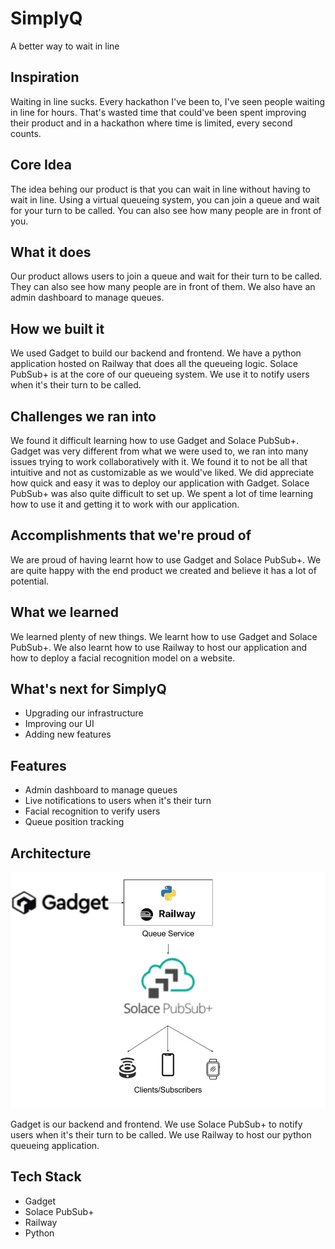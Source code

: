# SimplyQ
A better way to wait in line
## Inspiration
Waiting in line sucks. Every hackathon I've been to, I've seen people waiting in line for hours. That's wasted time that could've been spent improving their product and in a hackathon where time is limited, every second counts.
## Core Idea
The idea behing our product is that you can wait in line without having to wait in line. Using a virtual queueing system, you can join a queue and wait for your turn to be called. You can also see how many people are in front of you.
## What it does
Our product allows users to join a queue and wait for their turn to be called. They can also see how many people are in front of them. We also have an admin dashboard to manage queues.
## How we built it
We used Gadget to build our backend and frontend. We have a python application hosted on Railway that does all the queueing logic. Solace PubSub+ is at the core of our queueing system. We use it to notify users when it's their turn to be called.
## Challenges we ran into
We found it difficult learning how to use Gadget and Solace PubSub+. Gadget was very different from what we were used to, we ran into many issues trying to work collaboratively with it. We found it to not be all that intuitive and not as customizable as we would've liked. We did appreciate how quick and easy it was to deploy our application with Gadget. Solace PubSub+ was also quite difficult to set up. We spent a lot of time learning how to use it and getting it to work with our application.
## Accomplishments that we're proud of
We are proud of having learnt how to use Gadget and Solace PubSub+. We are quite happy with the end product we created and believe it has a lot of potential.
## What we learned
We learned plenty of new things. We learnt how to use Gadget and Solace PubSub+. We also learnt how to use Railway to host our application and how to deploy a facial recognition model on a website.
## What's next for SimplyQ
- Upgrading our infrastructure
- Improving our UI
- Adding new features
## Features
- Admin dashboard to manage queues
- Live notifications to users when it's their turn
- Facial recognition to verify users
- Queue position tracking
## Architecture

![architecture diagram](architecture.jpg)

Gadget is our backend and frontend. We use Solace PubSub+ to notify users when it's their turn to be called. We use Railway to host our python queueing application.

## Tech Stack
- Gadget
- Solace PubSub+
- Railway
- Python
